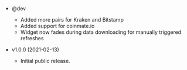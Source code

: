 * @dev
  * Added more pairs for Kraken and Bitstamp
  * Added support for coinmate.io
  * Widget now fades during data downloading for manually triggered refreshes

* v1.0.0 (2021-02-13)
  * Initial public release.

